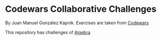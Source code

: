 # Codewars Collaborative Challenges
By Juan Manuel González Kapnik. Exercises are taken from [Codewars](https://www.codewars.com/)

This repository has challenges of [Algebra](https://github.com/just-juanma/Codewars/blob/main/Algebra/8%20kyu/completed_algebra.md)
